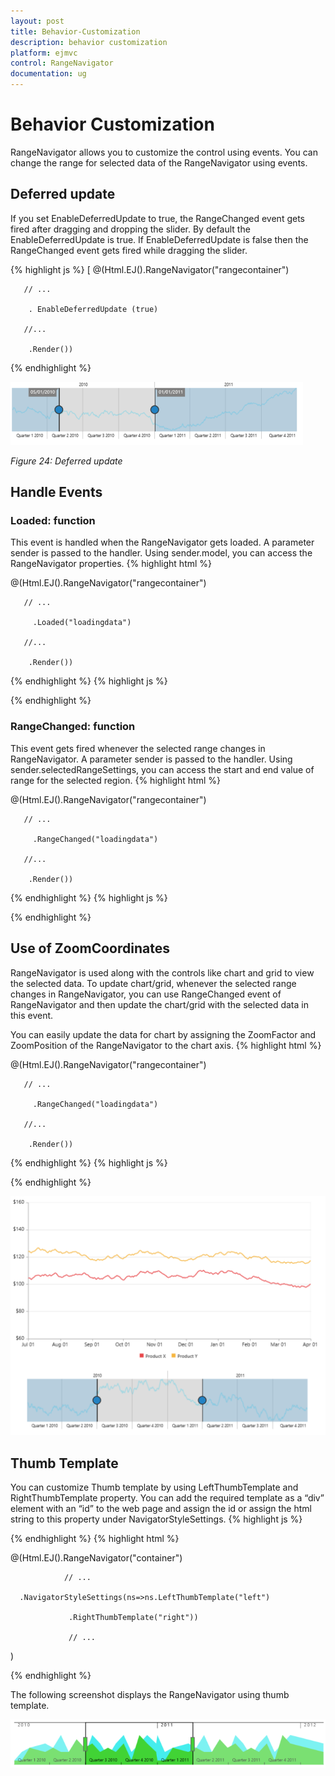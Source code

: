 ```yaml
---
layout: post
title: Behavior-Customization
description: behavior customization
platform: ejmvc
control: RangeNavigator
documentation: ug
---
```


# Behavior Customization

RangeNavigator allows you to customize the control using events. You can change the range for selected data of the RangeNavigator using events.

## Deferred update

If you set EnableDeferredUpdate to true, the RangeChanged event gets fired after dragging and dropping the slider. By default the EnableDeferredUpdate is true. If EnableDeferredUpdate is false then the RangeChanged event gets fired while dragging the slider.

{% highlight js %}
 [
@(Html.EJ().RangeNavigator("rangecontainer")

       // ...

        . EnableDeferredUpdate (true)

       //...

        .Render())
{% endhighlight  %}

![](Behavior-Customization_images/Behavior-Customization_img1.png)



_Figure 24: Deferred update_

## Handle Events

### Loaded: function

This event is handled when the RangeNavigator gets loaded. A parameter sender is passed to the handler. Using sender.model, you can access the RangeNavigator properties. 
{% highlight html %}
 
@(Html.EJ().RangeNavigator("rangecontainer")

       // ...

         .Loaded("loadingdata")

       //...

        .Render())
{% endhighlight  %}
{% highlight js %}


<script type="text/javascript">

               function loadingdata(sender) {

                     sender.model. enableAutoResizing = false;

               }

  </script>         

{% endhighlight  %}

### RangeChanged: function

This event gets fired whenever the selected range changes in RangeNavigator. A parameter sender is passed to the handler. Using sender.selectedRangeSettings, you can access the start and end value of range for the selected region. 
{% highlight html %}

@(Html.EJ().RangeNavigator("rangecontainer")

       // ...

         .RangeChanged("loadingdata")

       //...

        .Render())
{% endhighlight  %}
{% highlight js %}

<script type="text/javascript">

               function loadingdata(sender) {

                     console.log(sender.selectedRangeSettings.start);

               }

      </script>         
{% endhighlight %}

## Use of ZoomCoordinates

RangeNavigator is used along with the controls like chart and grid to view the selected data. To update chart/grid, whenever the selected range changes in RangeNavigator, you can use RangeChanged event of RangeNavigator and then update the chart/grid with the selected data in this event. 

You can easily update the data for chart by assigning the ZoomFactor and ZoomPosition of the RangeNavigator to the chart axis. 
{% highlight html %}
 

@(Html.EJ().RangeNavigator("rangecontainer")

       // ...

         .RangeChanged("loadingdata")

       //...

        .Render())
{% endhighlight  %}
{% highlight js %}


<script type="text/javascript">

       // setting zoom factor and position for chart axis in rangeChanged event.

     function loadingdata(sender) {

         var chartobj = $("#container").data("ejChart");

         if (chartobj != null) {

             chartobj.model.axes[0].zoomPosition = sender. zoomPosition;                                                               

             chartobj.model.axes[0].zoomFactor = sender. zoomFactor;

            }

            $("#container").ejChart("redraw");

          }

      </script>         
{% endhighlight  %}


![](Behavior-Customization_images/Behavior-Customization_img2.png)



## Thumb Template

You can customize Thumb template by using LeftThumbTemplate and RightThumbTemplate property. You can add the required template as a “div” element with an “id” to the web page and assign the id or assign the html string to this property under NavigatorStyleSettings. 
{% highlight js %}


<script type="text/x-jsrender" id="left" >

           <svg height="24" width="32" style="fill:#DD4A4A;stroke:black;">

                <path d="M2 2 L2 22 L22 22 L32 12 L22 2 Z" />

           </svg>

</script>

<script type="text/x-jsrender" id="right">

           <svg height="24" width="32" style="fill:#DD4A4A;stroke:black; ">

               <path d="M2 12 L12 22 L32 22 L32 2 L12 2 Z" />

           </svg>

</script>
{% endhighlight  %}
{% highlight html %}


@(Html.EJ().RangeNavigator("container")

	            // ...              

      .NavigatorStyleSettings(ns=>ns.LeftThumbTemplate("left")

                 .RightThumbTemplate("right"))

                 // ... 

)

{% endhighlight %}

The following screenshot displays the RangeNavigator using thumb template.

![](Behavior-Customization_images/Behavior-Customization_img3.png)



